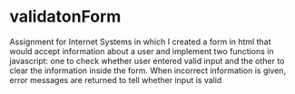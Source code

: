 # validatonForm
Assignment for Internet Systems in which I created a form in html that would accept information about a user and implement two functions in javascript: one to check whether user entered valid input and the other to clear the information inside the form. When incorrect information is given, error messages are returned to tell whether input is valid 
